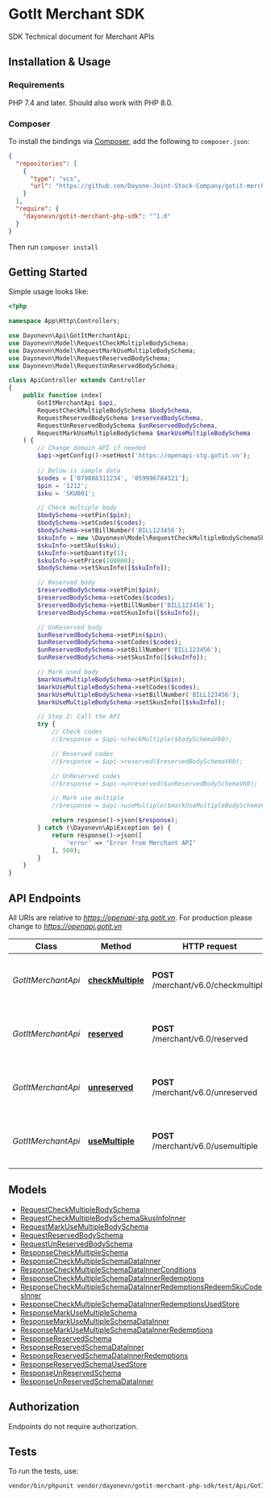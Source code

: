 # GotIt Merchant SDK
SDK Technical document for Merchant APIs


## Installation & Usage

### Requirements

PHP 7.4 and later.
Should also work with PHP 8.0.

### Composer

To install the bindings via [Composer](https://getcomposer.org/), add the following to `composer.json`:

```json
{
  "repositories": [
    {
      "type": "vcs",
      "url": "https://github.com/Dayone-Joint-Stock-Company/gotit-merchant-php-sdk.git"
    }
  ],
  "require": {
    "dayonevn/gotit-merchant-php-sdk": "^1.0"
  }
}
```

Then run `composer install`

## Getting Started

Simple usage looks like:

```php
<?php

namespace App\Http\Controllers;

use Dayonevn\Api\GotItMerchantApi;
use Dayonevn\Model\RequestCheckMultipleBodySchema;
use Dayonevn\Model\RequestMarkUseMultipleBodySchema;
use Dayonevn\Model\RequestReservedBodySchema;
use Dayonevn\Model\RequestUnReservedBodySchema;

class ApiController extends Controller
{
    public function index(
        GotItMerchantApi $api,
        RequestCheckMultipleBodySchema $bodySchema,
        RequestReservedBodySchema $reservedBodySchema,
        RequestUnReservedBodySchema $unReservedBodySchema,
        RequestMarkUseMultipleBodySchema $markUseMultipleBodySchema
    ) {
        // Change domain API if needed
        $api->getConfig()->setHost('https://openapi-stg.gotit.vn');
        
        // Below is sample data
        $codes = ['079888311234', '059996784321'];
        $pin = '1212';
        $sku = 'SKU001';

        // Check multiple body
        $bodySchema->setPin($pin);
        $bodySchema->setCodes($codes);
        $bodySchema->setBillNumber('BILL123456');
        $skuInfo = new \Dayonevn\Model\RequestCheckMultipleBodySchemaSkusInfoInner();
        $skuInfo->setSku($sku);
        $skuInfo->setQuantity(1);
        $skuInfo->setPrice(100000);
        $bodySchema->setSkusInfo([$skuInfo]);

        // Reserved body
        $reservedBodySchema->setPin($pin);
        $reservedBodySchema->setCodes($codes);
        $reservedBodySchema->setBillNumber('BILL123456');
        $reservedBodySchema->setSkusInfo([$skuInfo]);

        // UnReserved body
        $unReservedBodySchema->setPin($pin);
        $unReservedBodySchema->setCodes($codes);
        $unReservedBodySchema->setBillNumber('BILL123456');
        $unReservedBodySchema->setSkusInfo([$skuInfo]);

        // Mark used body
        $markUseMultipleBodySchema->setPin($pin);
        $markUseMultipleBodySchema->setCodes($codes);
        $markUseMultipleBodySchema->setBillNumber('BILL123456');
        $markUseMultipleBodySchema->setSkusInfo([$skuInfo]);

        // Step 2: Call the API
        try {
            // Check codes
            //$response = $api->checkMultiple($bodySchemaV60);

            // Reserved codes
            //$response = $api->reserved($reservedBodySchemaV60);

            // UnReserved codes
            //$response = $api->unreserved($unReservedBodySchemaV60);

            // Mark use multiple
            //$response = $api->useMultiple($markUseMultipleBodySchemaV60);

            return response()->json($response);
        } catch (\Dayonevn\ApiException $e) {
            return response()->json([
                'error' => "Error from Merchant API"
            ], 500);
        }
    }
}

```

## API Endpoints

All URIs are relative to *https://openapi-stg.gotit.vn*. For production please change to *https://openapi.gotit.vn*

Class | Method | HTTP request | Description
------------ | ------------- | ------------- | -------------
*GotItMerchantApi* | [**checkMultiple**](docs/Api/GotItMerchantApi.md#checkmultiple) | **POST** /merchant/v6.0/checkmultiple | Check multiple vouchers are valid or not
*GotItMerchantApi* | [**reserved**](docs/Api/GotItMerchantApi.md#reserved) | **POST** /merchant/v6.0/reserved | Reserved multiple vouchers for a fixed bill number.
*GotItMerchantApi* | [**unreserved**](docs/Api/GotItMerchantApi.md#unreserved) | **POST** /merchant/v6.0/unreserved | Reserved multiple vouchers for a fixed bill number.
*GotItMerchantApi* | [**useMultiple**](docs/Api/GotItMerchantApi.md#usemultiple) | **POST** /merchant/v6.0/usemultiple | Reserved multiple vouchers for a fixed bill number.

## Models

- [RequestCheckMultipleBodySchema](docs/Model/RequestCheckMultipleBodySchema.md)
- [RequestCheckMultipleBodySchemaSkusInfoInner](docs/Model/RequestCheckMultipleBodySchemaSkusInfoInner.md)
- [RequestMarkUseMultipleBodySchema](docs/Model/RequestMarkUseMultipleBodySchema.md)
- [RequestReservedBodySchema](docs/Model/RequestReservedBodySchema.md)
- [RequestUnReservedBodySchema](docs/Model/RequestUnReservedBodySchema.md)
- [ResponseCheckMultipleSchema](docs/Model/ResponseCheckMultipleSchema.md)
- [ResponseCheckMultipleSchemaDataInner](docs/Model/ResponseCheckMultipleSchemaDataInner.md)
- [ResponseCheckMultipleSchemaDataInnerConditions](docs/Model/ResponseCheckMultipleSchemaDataInnerConditions.md)
- [ResponseCheckMultipleSchemaDataInnerRedemptions](docs/Model/ResponseCheckMultipleSchemaDataInnerRedemptions.md)
- [ResponseCheckMultipleSchemaDataInnerRedemptionsRedeemSkuCodesInner](docs/Model/ResponseCheckMultipleSchemaDataInnerRedemptionsRedeemSkuCodesInner.md)
- [ResponseCheckMultipleSchemaDataInnerRedemptionsUsedStore](docs/Model/ResponseCheckMultipleSchemaDataInnerRedemptionsUsedStore.md)
- [ResponseMarkUseMultipleSchema](docs/Model/ResponseMarkUseMultipleSchema.md)
- [ResponseMarkUseMultipleSchemaDataInner](docs/Model/ResponseMarkUseMultipleSchemaDataInner.md)
- [ResponseMarkUseMultipleSchemaDataInnerRedemptions](docs/Model/ResponseMarkUseMultipleSchemaDataInnerRedemptions.md)
- [ResponseReservedSchema](docs/Model/ResponseReservedSchema.md)
- [ResponseReservedSchemaDataInner](docs/Model/ResponseReservedSchemaDataInner.md)
- [ResponseReservedSchemaDataInnerRedemptions](docs/Model/ResponseReservedSchemaDataInnerRedemptions.md)
- [ResponseReservedSchemaUsedStore](docs/Model/ResponseReservedSchemaUsedStore.md)
- [ResponseUnReservedSchema](docs/Model/ResponseUnReservedSchema.md)
- [ResponseUnReservedSchemaDataInner](docs/Model/ResponseUnReservedSchemaDataInner.md)

## Authorization
Endpoints do not require authorization.

## Tests

To run the tests, use:

```bash
vendor/bin/phpunit vendor/dayonevn/gotit-merchant-php-sdk/test/Api/GotItMerchantApiTest.php
```
